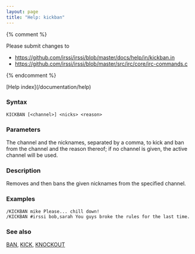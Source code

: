 ```yaml
---
layout: page
title: "Help: kickban"
---
```


{% comment %}

Please submit changes to
- https://github.com/irssi/irssi/blob/master/docs/help/in/kickban.in
- https://github.com/irssi/irssi/blob/master/src/irc/core/irc-commands.c


{% endcomment %}
<nav markdown="1">
[Help index](/documentation/help)
</nav>

### Syntax ###

<div class="highlight irssisyntax"><pre style="\-\-cmdlen:7ch"><code><span class="synB">KICKBAN</span> <span class="syn10">[<span class="syn09">&lt;channel></span>]</span> <span class="synB05">&lt;nicks></span> <span class="synB05">&lt;reason></span></code></pre></div>



### Parameters ###

The channel and the nicknames, separated by a comma, to kick and ban from
the channel and the reason thereof; if no channel is given, the active
channel will be used.

### Description ###

Removes and then bans the given nicknames from the specified channel.

### Examples ###

    /KICKBAN mike Please... chill down!
    /KICKBAN #irssi bob,sarah You guys broke the rules for the last time.

### See also ###
[BAN](/documentation/help/ban), [KICK](/documentation/help/kick), [KNOCKOUT](/documentation/help/knockout)

